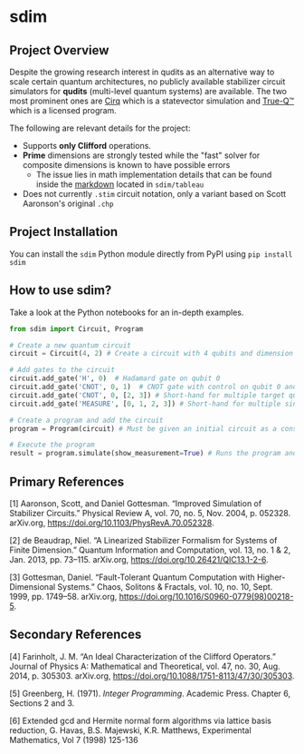 # sdim

## Project Overview

Despite the growing research interest in qudits as an alternative way to scale certain quantum architectures, no publicly available stabilizer circuit simulators for **qudits** (multi-level quantum systems) are available. The two most prominent ones are [Cirq](https://quantumai.google/cirq/build/qudits) which is a statevector simulation and [True-Q™](https://trueq.quantumbenchmark.com/index.html) which is a licensed program.

The following are relevant details for the project:
- Supports **only Clifford** operations. 
- **Prime** dimensions are strongly tested while the "fast" solver for composite dimensions is known to have possible errors
    - The issue lies in math implementation details that can be found inside the [markdown](sdim/tableau/COMPOSITE.md) located in `sdim/tableau`
- Does not currently `.stim` circuit notation, only a variant based on Scott Aaronson's original `.chp`

## Project Installation
You can install the `sdim` Python module directly from PyPI using `pip install sdim`

## How to use sdim?
Take a look at the Python notebooks for an in-depth examples.
```python
from sdim import Circuit, Program

# Create a new quantum circuit
circuit = Circuit(4, 2) # Create a circuit with 4 qubits and dimension 2

# Add gates to the circuit
circuit.add_gate('H', 0)  # Hadamard gate on qubit 0
circuit.add_gate('CNOT', 0, 1)  # CNOT gate with control on qubit 0 and target on qubit 1
circuit.add_gate('CNOT', 0, [2, 3]) # Short-hand for multiple target qubits, applies CNOT between 0 -> 2 and 0 -> 3
circuit.add_gate('MEASURE', [0, 1, 2, 3]) # Short-hand for multiple single-qubit gates

# Create a program and add the circuit
program = Program(circuit) # Must be given an initial circuit as a constructor argument

# Execute the program
result = program.simulate(show_measurement=True) # Runs the program and prints the measurement results. Also returns the results as a list of MeasurementResult objects.
```

## Primary References
<a id="1">[1]
</a> Aaronson, Scott, and Daniel Gottesman. “Improved Simulation of Stabilizer Circuits.” Physical Review A, vol. 70, no. 5, Nov. 2004, p. 052328. arXiv.org, https://doi.org/10.1103/PhysRevA.70.052328.

<a id="2">[2]
</a>de Beaudrap, Niel. “A Linearized Stabilizer Formalism for Systems of Finite Dimension.” Quantum Information and Computation, vol. 13, no. 1 & 2, Jan. 2013, pp. 73–115. arXiv.org, https://doi.org/10.26421/QIC13.1-2-6.

<a id="3">[3]
</a>Gottesman, Daniel. “Fault-Tolerant Quantum Computation with Higher-Dimensional Systems.” Chaos, Solitons & Fractals, vol. 10, no. 10, Sept. 1999, pp. 1749–58. arXiv.org, https://doi.org/10.1016/S0960-0779(98)00218-5.

## Secondary References

<a id="1a">[4]
</a>Farinholt, J. M. “An Ideal Characterization of the Clifford Operators.” Journal of Physics A: Mathematical and Theoretical, vol. 47, no. 30, Aug. 2014, p. 305303. arXiv.org, https://doi.org/10.1088/1751-8113/47/30/305303.

<a id="2a">[5]
</a>Greenberg, H. (1971). *Integer Programming*. Academic Press. Chapter 6, Sections 2 and 3.

<a id="3a">[6]
</a>Extended gcd and Hermite normal form algorithms via lattice basis reduction, G. Havas, B.S. Majewski, K.R. Matthews, Experimental Mathematics, Vol 7 (1998) 125-136


